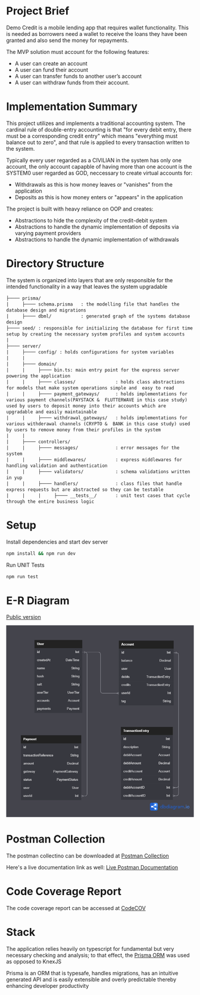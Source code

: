 # Project Brief
Demo Credit is a mobile lending app that requires wallet functionality. This is needed as borrowers need a wallet to receive the loans they have been granted and also send the money for repayments.


The MVP solution must account for the following features:

* A user can create an account
* A user can fund their account
* A user can transfer funds to another user’s account
* A user can withdraw funds from their account.

# Implementation Summary
This project utilizes and implements a traditional accounting system. The cardinal rule of double-entry accounting is that "for every debit entry, there must be a corresponding credit entry" which means "everything must balance out to zero", and that rule is applied to every transaction written to the system.

Typically every user regarded as a CIVILIAN in the system has only one account, the only account capapble of having more than one account is the SYSTEM0 user regarded as GOD, neccessary to create virtual accounts for:

* Withdrawals as this is how money leaves or "vanishes" from the application
* Deposits as this is how money enters or "appears" in the application

The project is built with heavy reliance on OOP and creates:

* Abstractions to hide the complexity of the credit-debit system
* Abstractions to handle the dynamic implementation of deposits via varying payment providers
* Abstractions to handle the dynamic implementation of withdrawals

# Directory Structure
The system is organized into layers that are only responsible for the intended functionality in a way that leaves the system upgradable

```
├──── prisma/
|     ├──── schema.prisma   : the modelling file that handles the database design and migrations    
|     ├──── dbml/           : generated graph of the systems database design
├──── seed/ : responsible for initializing the database for first time setup by creating the necessary system profiles and system accounts
|
├──── server/ 
|     ├──── config/ : holds configurations for system variables
|     |     
|     ├──── domain/
|     |     ├──── bin.ts: main entry point for the express server powering the application
|     |     ├──── classes/               : holds class abstractions for models that make system operations simple and  easy to read
|     |     ├──── payment_gateways/      : holds implementations for various payment channels(PAYSTACK &  FLUTTERWAVE in this case study) used by users to deposit money into their accounts which are  upgradable and easily maintainable
|     |     ├──── withdrawal_gateways/   : holds implementations for various withderawal channels (CRYPTO &  BANK in this case study) used by users to remove money from their profiles in the system
|     |     
|     ├──── controllers/
|     |     ├──── messages/              : error messages for the system
|     |     ├──── middlewares/           : express middlewares for handling validation and authentication
|     |     ├──── validators/            : schema validations written in yup
|     |     ├──── handlers/              : class files that handle express requests but are abstracted so they can be testable
|     |     |     ├──── __tests__/       : unit test cases that cycle through the entire business logic 
```

# Setup

Install dependencies and start dev server

```bash
npm install && npm run dev
```

Run UNIT Tests

```bash
npm run test
```


# E-R Diagram

[Public version](https://dbdiagram.io/d/633e4b78f0018a1c5fa48333)

![E-R Diagram](/ER_diagram.png)


# Postman Collection

The postman collectino can be downloaded at [Postman Collection](/DemoCredit%20LendSQR.postman_collection.json)

Here's a live documentation link as well: [Live Postman Documentation](https://documenter.getpostman.com/view/23161852/2s83zdx6qi)

# Code Coverage Report

The code coverage report can be accessed at [CodeCOV](https://noel-lendsqr-be-test.herokuapp.com/coverage/report/index.html)


# Stack

The application relies heavily on typescript for fundamental but very necessary checking and analysis; to that effect, the [Prisma ORM](https://www.prisma.io/) was used as opposed to KnexJS

Prisma is an ORM that is typesafe, handles migrations, has an intuitive generated API and is easily extensible and overly predictable thereby enhancing developer productivity
